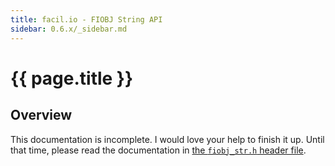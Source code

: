 ```yaml
---
title: facil.io - FIOBJ String API
sidebar: 0.6.x/_sidebar.md
---
```

# {{ page.title }}

## Overview

This documentation is incomplete. I would love your help to finish it up. Until that time, please read the documentation in [the `fiobj_str.h` header file](https://github.com/boazsegev/facil.io/blob/master/lib/facil/core/types/fiobj/fiobj_str.h).
